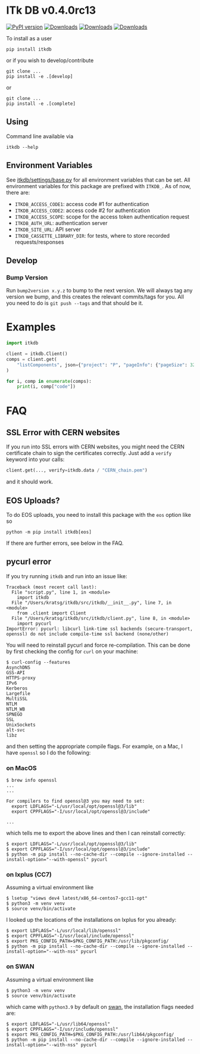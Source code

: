 # ITk DB v0.4.0rc13

[![PyPI version](https://badge.fury.io/py/itkdb.svg)](https://badge.fury.io/py/itkdb)
[![Downloads](https://pepy.tech/badge/itkdb)](https://pepy.tech/project/itkdb)
[![Downloads](https://pepy.tech/badge/itkdb/month)](https://pepy.tech/project/itkdb)
[![Downloads](https://pepy.tech/badge/itkdb/week)](https://pepy.tech/project/itkdb)

To install as a user

```
pip install itkdb
```

or if you wish to develop/contribute

```
git clone ...
pip install -e .[develop]
```

or

```
git clone ...
pip install -e .[complete]
```

## Using

Command line available via

```
itkdb --help
```

## Environment Variables

See [itkdb/settings/base.py](src/itkdb/settings/base.py) for all environment
variables that can be set. All environment variables for this package are
prefixed with `ITKDB_`. As of now, there are:

- `ITKDB_ACCESS_CODE1`: access code #1 for authentication
- `ITKDB_ACCESS_CODE2`: access code #2 for authentication
- `ITKDB_ACCESS_SCOPE`: scope for the access token authentication request
- `ITKDB_AUTH_URL`: authentication server
- `ITKDB_SITE_URL`: API server
- `ITKDB_CASSETTE_LIBRARY_DIR`: for tests, where to store recorded
  requests/responses

## Develop

### Bump Version

Run `bump2version x.y.z` to bump to the next version. We will always tag any
version we bump, and this creates the relevant commits/tags for you. All you
need to do is `git push --tags` and that should be it.

# Examples

```python
import itkdb

client = itkdb.Client()
comps = client.get(
    "listComponents", json={"project": "P", "pageInfo": {"pageSize": 32}}
)

for i, comp in enumerate(comps):
    print(i, comp["code"])
```

# FAQ

## SSL Error with CERN websites

If you run into SSL errors with CERN websites, you might need the CERN
certificate chain to sign the certificates correctly. Just add a `verify`
keyword into your calls:

```python
client.get(..., verify=itkdb.data / "CERN_chain.pem")
```

and it should work.

## EOS Uploads?

To do EOS uploads, you need to install this package with the `eos` option like
so

```
python -m pip install itkdb[eos]
```

If there are further errors, see below in the FAQ.

## pycurl error

If you try running `itkdb` and run into an issue like:

```
Traceback (most recent call last):
  File "script.py", line 1, in <module>
    import itkdb
  File "/Users/kratsg/itkdb/src/itkdb/__init__.py", line 7, in <module>
    from .client import Client
  File "/Users/kratsg/itkdb/src/itkdb/client.py", line 8, in <module>
    import pycurl
ImportError: pycurl: libcurl link-time ssl backends (secure-transport, openssl) do not include compile-time ssl backend (none/other)
```

You will need to reinstall pycurl and force re-compilation. This can be done by
first checking the config for `curl` on your machine:

```
$ curl-config --features
AsynchDNS
GSS-API
HTTPS-proxy
IPv6
Kerberos
Largefile
MultiSSL
NTLM
NTLM_WB
SPNEGO
SSL
UnixSockets
alt-svc
libz
```

and then setting the appropriate compile flags. For example, on a Mac, I have
`openssl` so I do the following:

### on MacOS

```
$ brew info openssl
...
...

For compilers to find openssl@3 you may need to set:
  export LDFLAGS="-L/usr/local/opt/openssl@3/lib"
  export CPPFLAGS="-I/usr/local/opt/openssl@3/include"

...
```

which tells me to export the above lines and then I can reinstall correctly:

```
$ export LDFLAGS="-L/usr/local/opt/openssl@3/lib"
$ export CPPFLAGS="-I/usr/local/opt/openssl@3/include"
$ python -m pip install --no-cache-dir --compile --ignore-installed --install-option="--with-openssl" pycurl
```

### on lxplus (CC7)

Assuming a virtual environment like

```
$ lsetup "views dev4 latest/x86_64-centos7-gcc11-opt"
$ python3 -m venv venv
$ source venv/bin/activate
```

I looked up the locations of the installations on lxplus for you already:

```
$ export LDFLAGS="-L/usr/local/lib/openssl"
$ export CPPFLAGS="-I/usr/local/include/openssl"
$ export PKG_CONFIG_PATH=$PKG_CONFIG_PATH:/usr/lib/pkgconfig/
$ python -m pip install --no-cache-dir --compile --ignore-installed --install-option="--with-nss" pycurl
```

### on SWAN

Assuming a virtual environment like

```
$ python3 -m venv venv
$ source venv/bin/activate
```

which came with `python3.9` by default on [swan](https://swan.cern.ch), the
installation flags needed are:

```
$ export LDFLAGS="-L/usr/lib64/openssl"
$ export CPPFLAGS="-I/usr/include/openssl"
$ export PKG_CONFIG_PATH=$PKG_CONFIG_PATH:/usr/lib64/pkgconfig/
$ python -m pip install --no-cache-dir --compile --ignore-installed --install-option="--with-nss" pycurl
```
